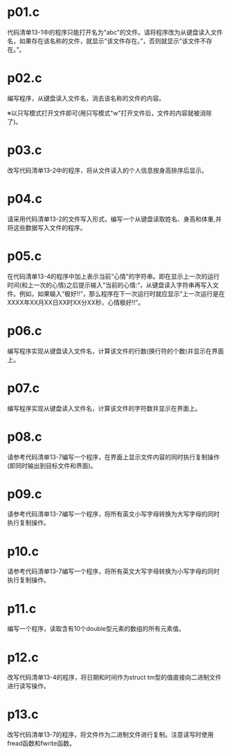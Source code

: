 # p01.c
代码清单13-1中的程序只能打开名为"abc"的文件。请将程序改为从键盘读入文件名，如果存在该名称的文件，就显示“该文件存在。”，否则就显示“该文件不存在。”。

# p02.c
编写程序，从键盘读入文件名，消去该名称的文件的内容。

※以只写模式打开文件即可(用只写模式"w"打开文件后，文件的内容就被消除了)。

# p03.c
改写代码清单13-2中的程序，将从文件读入的个人信息按身高排序后显示。

# p04.c
请采用代码清单13-2的文件写入形式，编写一个从键盘读取姓名、身高和体重,并将这些数据写入文件的程序。

# p05.c
在代码清单13-4的程序中加上表示当前“心情”的字符串。即在显示上一次的运行时间(和上一次的心情)之后提示输入“当前的心情:”，从键盘读入字符串再写入文件。例如，如果输入“极好!!”，那么程序在下一次运行时就应显示“上一次运行是在XXXX年XX月XX日XX时XX分XX秒，心情极好!!”。

# p06.c
编写程序实现从键盘读入文件名，计算该文件的行数(换行符的个数)并显示在界面上。

# p07.c
编写程序实现从键盘读入文件名，计算该文件的字符数并显示在界面上。

# p08.c
请参考代码清单13-7编写一个程序，在界面上显示文件内容的同时执行复制操作(即同时输出到目标文件和界面)。

# p09.c
请参考代码清单13-7编写一个程序，将所有英文小写字母转换为大写字母的同时执行复制操作。

# p10.c
请参考代码清单13-7编写一个程序，将所有英文大写字母转换为小写字母的同时执行复制操作。

# p11.c
编写一个程序，读取含有10个double型元素的数组的所有元素值。

# p12.c
改写代码清单13-4的程序，将日期和时间作为struct tm型的值直接向二进制文件进行读写操作。

# p13.c
改写代码清单13-7的程序，将文件作为二进制文件进行复制。注意读写时使用fread函数和fwrite函数。
